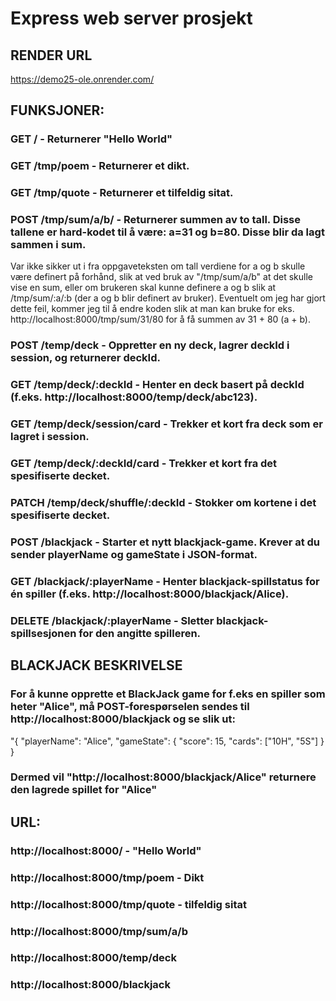 # Express web server prosjekt

## RENDER URL
https://demo25-ole.onrender.com/

## FUNKSJONER:
### GET / - Returnerer "Hello World"
### GET /tmp/poem - Returnerer et dikt.
### GET /tmp/quote - Returnerer et tilfeldig sitat.
### POST /tmp/sum/a/b/ - Returnerer summen av to tall. Disse tallene er hard-kodet til å være: a=31 og b=80. Disse blir da lagt sammen i sum. 
Var ikke sikker ut i fra oppgaveteksten om tall verdiene for a og b skulle være definert på forhånd, slik at ved bruk av "/tmp/sum/a/b" at det skulle vise en sum, eller om brukeren skal kunne definere a og b slik at /tmp/sum/:a/:b (der a og b blir definert av bruker). 
Eventuelt om jeg har gjort dette feil, kommer jeg til å endre koden slik at man kan bruke for eks. http://localhost:8000/tmp/sum/31/80 for å få summen av 31 + 80 (a + b).
### POST /temp/deck - Oppretter en ny deck, lagrer deckId i session, og returnerer deckId.
### GET /temp/deck/:deckId - Henter en deck basert på deckId (f.eks. http://localhost:8000/temp/deck/abc123).
### GET /temp/deck/session/card - Trekker et kort fra deck som er lagret i session.
### GET /temp/deck/:deckId/card - Trekker et kort fra det spesifiserte decket.
### PATCH /temp/deck/shuffle/:deckId - Stokker om kortene i det spesifiserte decket.
### POST /blackjack - Starter et nytt blackjack-game. Krever at du sender playerName og gameState i JSON-format.
### GET /blackjack/:playerName - Henter blackjack-spillstatus for én spiller (f.eks. http://localhost:8000/blackjack/Alice).
### DELETE /blackjack/:playerName - Sletter blackjack-spillsesjonen for den angitte spilleren.

## BLACKJACK BESKRIVELSE
### For å kunne opprette et BlackJack game for f.eks en spiller som heter "Alice", må POST-forespørselen sendes til http://localhost:8000/blackjack og se slik ut: 
"{
  "playerName": "Alice",
  "gameState": {
    "score": 15,
    "cards": ["10H", "5S"]
  }
}
### Dermed vil "http://localhost:8000/blackjack/Alice" returnere den lagrede spillet for "Alice"

## URL:
### http://localhost:8000/ - "Hello World"
### http://localhost:8000/tmp/poem - Dikt
### http://localhost:8000/tmp/quote - tilfeldig sitat
### http://localhost:8000/tmp/sum/a/b
### http://localhost:8000/temp/deck
### http://localhost:8000/blackjack
